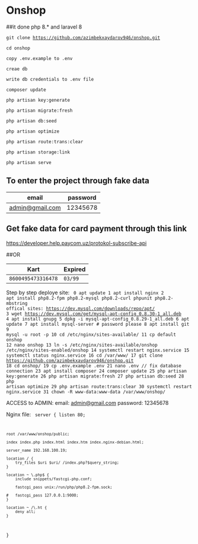 # Onshop

##it done php 8.* and laravel 8

<code>git clone https://github.com/azimbekxaydarov946/onshop.git</code>

<code>cd onshop</code>

<code>copy .env.example to .env</code>

<code>creae db</code>

<code>write db credentials to .env file</code>

<code>composer update</code>

<code>php artisan key:generate</code>

<code>php artisan migrate:fresh</code>

<code>php artisan db:seed</code>

<code>php artisan optimize</code>

<code>php artisan route:trans:clear</code>

<code>php artisan storage:link</code>

<code>php artisan serve</code>

## To enter the project through fake data

|           email         |  password |
|-------------------------|-----------|
|      admin@gmail.com    | 12345678  |

## Get fake data for card payment through this link

<a>https://developer.help.paycom.uz/protokol-subscribe-api</a>

##OR

|               Kart            |     Expired    |
|-------------------------------|----------------|
|      ```8600495473316478```   |   ```03/99```  |




Step by step deploye site:
<code>
    0 apt update
    1  apt install nginx
    2  apt install php8.2-fpm php8.2-mysql php8.2-curl phpunit php8.2-mbstring
offical sites: https://dev.mysql.com/downloads/repo/apt/ 
    3  wget https://dev.mysql.com/get/mysql-apt-config_0.8.30-1_all.deb
    4  apt install gnupg
    5  dpkg -i mysql-apt-config_0.8.29-1_all.deb 
    6  apt update
    7  apt install mysql-server    # password please
    8  apt install git 
    9  mysql -u root -p
   10  cd /etc/nginx/sites-available/
   11  cp default onshop
   12  nano onshop 
   13  ln -s /etc/nginx/sites-available/onshop /etc/nginx/sites-enabled/onshop
   14  systemctl restart nginx.service 
   15  systemctl status nginx.service 
   16  cd /var/www/
   17  git clone https://github.com/azimbekxaydarov946/onshop.git
   18  cd onshop/
   19  cp .env.example .env
   21  nano .env                                           // fix database connection
   23  apt install composer 
   24  composer update
   25  php artisan key:generate
   26  php artisan migrate:fresh
   27  php artisan db:seed
   28  php artisan optimize
   29  php artisan route:trans:clear
   30  systemctl restart nginx.service 
   31  chown -R www-data:www-data /var/www/onshop/
</code>

ACCESS to ADMIN:
email: admin@gmail.com
password: 12345678
  

Nginx file:
<code>
server {
	listen 80;

	root /var/www/onshop/public;

	index index.php index.html index.htm index.nginx-debian.html;

	server_name 192.168.100.19;

	location / {
		try_files $uri $uri/ /index.php?$query_string;
	}

	location ~ \.php$ {
		include snippets/fastcgi-php.conf;

		fastcgi_pass unix:/run/php/php8.2-fpm.sock;

	#	fastcgi_pass 127.0.0.1:9000;
	}

	location ~ /\.ht {
		deny all;
	}
}
</code>
